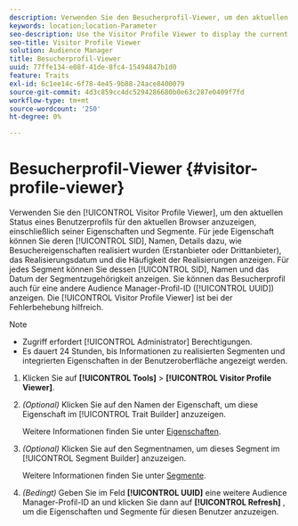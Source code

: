 ```yaml
---
description: Verwenden Sie den Besucherprofil-Viewer, um den aktuellen Status eines Benutzerprofils für den aktuellen Browser anzuzeigen, einschließlich seiner Eigenschaften und Segmente. Für jede Eigenschaft können Sie ihre SID, ihren Namen, Details dazu, wie Besuchereigenschaften realisiert wurden (Erstanbieter oder Drittanbieter), das Realisierungsdatum und die Häufigkeit der Realisierungen anzeigen. Für jedes Segment können Sie seine SID, seinen Namen und das Datum der Segmentzugehörigkeit anzeigen. Sie können das Besucherprofil auch für eine andere Audience Manager-Profil-ID (UUID) anzeigen. Der Besucherprofil-Viewer ist bei der Fehlerbehebung hilfreich.
keywords: location;location-Parameter
seo-description: Use the Visitor Profile Viewer to display the current state of a user profile for the current browser, including its traits and segments. For each trait, you can view its SID, name, details about how visitor traits were realized (first- or third-party), the realization date, and the frequency of realizations. For each segment, you can view its SID, name, and the segment membership date. You can also view the visitor profile for another Audience Manager profile ID (UUID). The Visitor Profile Viewer is helpful for troubleshooting purposes.
seo-title: Visitor Profile Viewer
solution: Audience Manager
title: Besucherprofil-Viewer
uuid: 77ffe134-e08f-41de-8fc4-15494847b1d0
feature: Traits
exl-id: 6c1ee14c-6f78-4e45-9b88-24ace8400079
source-git-commit: 4d3c859cc4dc5294286680b0e63c287e0409f7fd
workflow-type: tm+mt
source-wordcount: '250'
ht-degree: 0%

---
```


# Besucherprofil-Viewer {#visitor-profile-viewer}

Verwenden Sie den [!UICONTROL Visitor Profile Viewer], um den aktuellen Status eines Benutzerprofils für den aktuellen Browser anzuzeigen, einschließlich seiner Eigenschaften und Segmente. Für jede Eigenschaft können Sie deren [!UICONTROL SID], Namen, Details dazu, wie Besuchereigenschaften realisiert wurden (Erstanbieter oder Drittanbieter), das Realisierungsdatum und die Häufigkeit der Realisierungen anzeigen. Für jedes Segment können Sie dessen [!UICONTROL SID], Namen und das Datum der Segmentzugehörigkeit anzeigen. Sie können das Besucherprofil auch für eine andere Audience Manager-Profil-ID ([!UICONTROL UUID]) anzeigen. Die [!UICONTROL Visitor Profile Viewer] ist bei der Fehlerbehebung hilfreich.

>[!NOTE]
>
>* Zugriff erfordert [!UICONTROL Administrator] Berechtigungen.
>* Es dauert 24 Stunden, bis Informationen zu realisierten Segmenten und integrierten Eigenschaften in der Benutzeroberfläche angezeigt werden.

<!-- 
Traits that are not part of a segment will not appear in the
<span class="wintitle"> Visitor Profile Viewer</span>.
-->

1. Klicken Sie auf **[!UICONTROL Tools]** > **[!UICONTROL Visitor Profile Viewer]**.

1. *(Optional)* Klicken Sie auf den Namen der Eigenschaft, um diese Eigenschaft im [!UICONTROL Trait Builder] anzuzeigen.

   Weitere Informationen finden Sie unter [Eigenschaften](../features/traits/trait-details-page.md).

1. *(Optional)* Klicken Sie auf den Segmentnamen, um dieses Segment im [!UICONTROL Segment Builder] anzuzeigen.

   Weitere Informationen finden Sie unter [Segmente](../features/segments/segments-purpose.md).

1. *(Bedingt)* Geben Sie im Feld **[!UICONTROL UUID]** eine weitere Audience Manager-Profil-ID an und klicken Sie dann auf **[!UICONTROL Refresh]** , um die Eigenschaften und Segmente für diesen Benutzer anzuzeigen.
